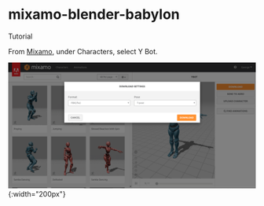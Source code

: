 # mixamo-blender-babylon
Tutorial

From [Mixamo](www.mixamo.com), under Characters, select Y Bot.

![test](/img/1.png){:width="200px"}